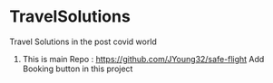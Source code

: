 # TravelSolutions
Travel Solutions in the post covid world
1. This is main Repo : https://github.com/JYoung32/safe-flight
   Add Booking button in this project

